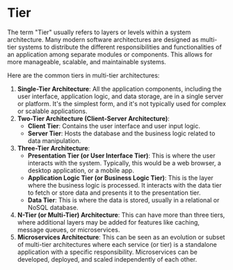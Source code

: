 # Tier

The term "Tier" usually refers to layers or levels within a system architecture. Many modern software architectures are designed as multi-tier systems to distribute the different responsibilities and functionalities of an application among separate modules or components. This allows for more manageable, scalable, and maintainable systems. 

Here are the common tiers in multi-tier architectures:

1. **Single-Tier Architecture**: All the application components, including the user interface, application logic, and data storage, are in a single server or platform. It's the simplest form, and it's not typically used for complex or scalable applications.
2. **Two-Tier Architecture (Client-Server Architecture)**:
    - **Client Tier**: Contains the user interface and user input logic.
    - **Server Tier**: Hosts the database and the business logic related to data manipulation.
3. **Three-Tier Architecture**:
    - **Presentation Tier (or User Interface Tier)**: This is where the user interacts with the system. Typically, this would be a web browser, a desktop application, or a mobile app.
    - **Application Logic Tier (or Business Logic Tier)**: This is the layer where the business logic is processed. It interacts with the data tier to fetch or store data and presents it to the presentation tier.
    - **Data Tier**: This is where the data is stored, usually in a relational or NoSQL database.
4. **N-Tier (or Multi-Tier) Architecture**: This can have more than three tiers, where additional layers may be added for features like caching, message queues, or microservices.
5. **Microservices Architecture**: This can be seen as an evolution or subset of multi-tier architectures where each service (or tier) is a standalone application with a specific responsibility. Microservices can be developed, deployed, and scaled independently of each other.